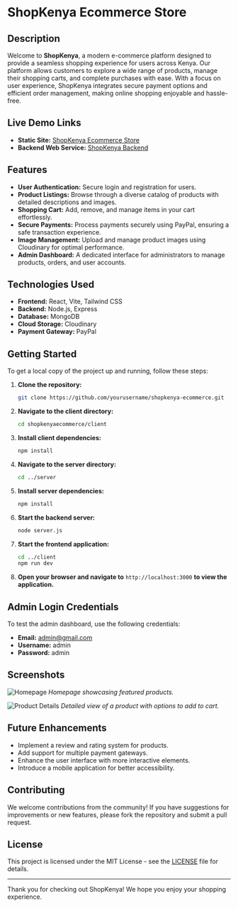 # ShopKenya Ecommerce Store

## Description

Welcome to **ShopKenya**, a modern e-commerce platform designed to provide a seamless shopping experience for users across Kenya. Our platform allows customers to explore a wide range of products, manage their shopping carts, and complete purchases with ease. With a focus on user experience, ShopKenya integrates secure payment options and efficient order management, making online shopping enjoyable and hassle-free.

## Live Demo Links

- **Static Site:** [ShopKenya Ecommerce Store](https://shopkenyaplpecommerce.onrender.com)
- **Backend Web Service:** [ShopKenya Backend](https://shopkenyaecommerceplp.onrender.com)

## Features

- **User Authentication:** Secure login and registration for users.
- **Product Listings:** Browse through a diverse catalog of products with detailed descriptions and images.
- **Shopping Cart:** Add, remove, and manage items in your cart effortlessly.
- **Secure Payments:** Process payments securely using PayPal, ensuring a safe transaction experience.
- **Image Management:** Upload and manage product images using Cloudinary for optimal performance.
- **Admin Dashboard:** A dedicated interface for administrators to manage products, orders, and user accounts.

## Technologies Used

- **Frontend:** React, Vite, Tailwind CSS
- **Backend:** Node.js, Express
- **Database:** MongoDB
- **Cloud Storage:** Cloudinary
- **Payment Gateway:** PayPal

## Getting Started

To get a local copy of the project up and running, follow these steps:

1. **Clone the repository:**

   ```bash
   git clone https://github.com/yourusername/shopkenya-ecommerce.git
   ```

2. **Navigate to the client directory:**

   ```bash
   cd shopkenyaecommerce/client
   ```

3. **Install client dependencies:**

   ```bash
   npm install
   ```

4. **Navigate to the server directory:**

   ```bash
   cd ../server
   ```

5. **Install server dependencies:**

   ```bash
   npm install
   ```

6. **Start the backend server:**

   ```bash
   node server.js
   ```

7. **Start the frontend application:**

   ```bash
   cd ../client
   npm run dev
   ```

8. **Open your browser and navigate to** `http://localhost:3000` **to view the application.**

## Admin Login Credentials

To test the admin dashboard, use the following credentials:

- **Email:** admin@gmail.com
- **Username:** admin
- **Password:** admin

## Screenshots

![Homepage](path/to/screenshot1.png)
_Homepage showcasing featured products._

![Product Details](path/to/screenshot2.png)
_Detailed view of a product with options to add to cart._

## Future Enhancements

- Implement a review and rating system for products.
- Add support for multiple payment gateways.
- Enhance the user interface with more interactive elements.
- Introduce a mobile application for better accessibility.

## Contributing

We welcome contributions from the community! If you have suggestions for improvements or new features, please fork the repository and submit a pull request.

## License

This project is licensed under the MIT License - see the [LICENSE](LICENSE) file for details.

---

Thank you for checking out ShopKenya! We hope you enjoy your shopping experience.
